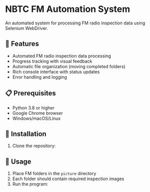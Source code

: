 # NBTC FM Automation System

An automated system for processing FM radio inspection data using Selenium WebDriver.

## 🌟 Features

- Automated FM radio inspection data processing
- Progress tracking with visual feedback
- Automatic file organization (moving completed folders)
- Rich console interface with status updates
- Error handling and logging

## 📋 Prerequisites

- Python 3.8 or higher
- Google Chrome browser
- Windows/macOS/Linux

## 🚀 Installation

1. Clone the repository:





## 🔧 Usage

1. Place FM folders in the `picture` directory
2. Each folder should contain required inspection images
3. Run the program: